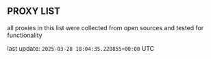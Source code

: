 ## PROXY LIST

all proxies in this list were collected from open sources and tested for functionality

last update: `2025-03-28 18:04:35.220855+00:00` UTC